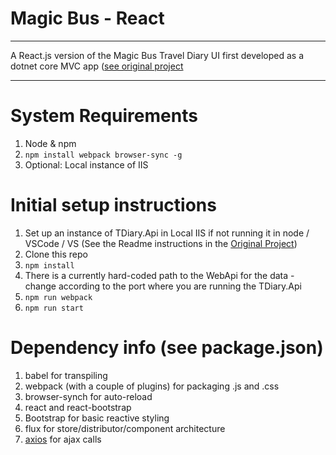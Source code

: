# Magic Bus - React
---
A React.js version of the Magic Bus Travel Diary UI first developed as a dotnet core MVC app ([see original project](https://github.com/jakimber/tdiary "Original Magic Bus MVC Project")

---
# System Requirements
1. Node & npm
2. `npm install webpack browser-sync -g`
3. Optional: Local instance of IIS

# Initial setup instructions
1. Set up an instance of TDiary.Api in Local IIS if not running it in node / VSCode / VS (See the Readme instructions in the [Original Project](https://github.com/jakimber/tdiary "Original Magic Bus Project"))
2. Clone this repo
3. `npm install`
4. There is a currently hard-coded path to the WebApi for the data - change according to the port where you are running the TDiary.Api
5. `npm run webpack`
6. `npm run start`

# Dependency info (see package.json)
1. babel for transpiling
2. webpack (with a couple of plugins) for packaging .js and .css
3. browser-synch for auto-reload
4. react and react-bootstrap
5. Bootstrap for basic reactive styling
6. flux for store/distributor/component architecture
7. [axios](https://github.com/mzabriskie/axios "axios on github") for ajax calls
